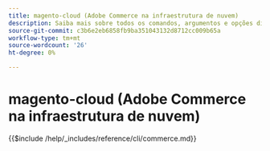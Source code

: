 ```yaml
---
title: magento-cloud (Adobe Commerce na infraestrutura de nuvem)
description: Saiba mais sobre todos os comandos, argumentos e opções disponíveis para a ferramenta de linha de comando da Adobe Commerce magento-cloud.
source-git-commit: c3b6e2eb6858fb9ba351043132d8712cc009b65a
workflow-type: tm+mt
source-wordcount: '26'
ht-degree: 0%

---
```



# magento-cloud (Adobe Commerce na infraestrutura de nuvem)

{{$include /help/_includes/reference/cli/commerce.md}}

